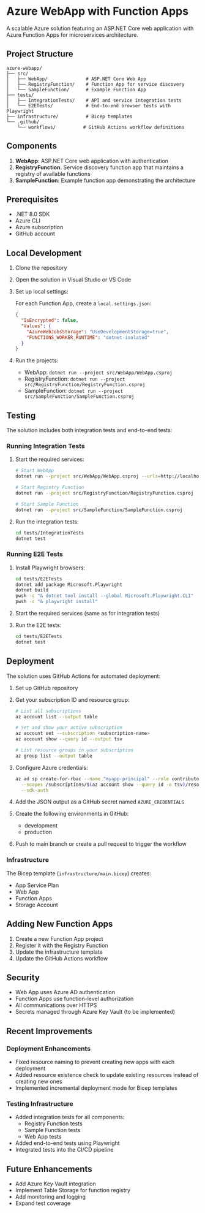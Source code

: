 # Azure WebApp with Function Apps

A scalable Azure solution featuring an ASP.NET Core web application with Azure Function Apps for microservices architecture.

## Project Structure

```
azure-webapp/
├── src/
│   ├── WebApp/              # ASP.NET Core Web App
│   ├── RegistryFunction/    # Function App for service discovery
│   └── SampleFunction/      # Example Function App
├── tests/
│   ├── IntegrationTests/    # API and service integration tests
│   └── E2ETests/            # End-to-end browser tests with Playwright
├── infrastructure/          # Bicep templates
└── .github/
    └── workflows/          # GitHub Actions workflow definitions
```

## Components

1. **WebApp**: ASP.NET Core web application with authentication
2. **RegistryFunction**: Service discovery function app that maintains a registry of available functions
3. **SampleFunction**: Example function app demonstrating the architecture

## Prerequisites

- .NET 8.0 SDK
- Azure CLI
- Azure subscription
- GitHub account

## Local Development

1. Clone the repository
2. Open the solution in Visual Studio or VS Code
3. Set up local settings:

   For each Function App, create a `local.settings.json`:
   ```json
   {
     "IsEncrypted": false,
     "Values": {
       "AzureWebJobsStorage": "UseDevelopmentStorage=true",
       "FUNCTIONS_WORKER_RUNTIME": "dotnet-isolated"
     }
   }
   ```

4. Run the projects:
   - WebApp: `dotnet run --project src/WebApp/WebApp.csproj`
   - RegistryFunction: `dotnet run --project src/RegistryFunction/RegistryFunction.csproj`
   - SampleFunction: `dotnet run --project src/SampleFunction/SampleFunction.csproj`

## Testing

The solution includes both integration tests and end-to-end tests:

### Running Integration Tests

1. Start the required services:
   ```bash
   # Start WebApp
   dotnet run --project src/WebApp/WebApp.csproj --urls=http://localhost:5000

   # Start Registry Function
   dotnet run --project src/RegistryFunction/RegistryFunction.csproj

   # Start Sample Function
   dotnet run --project src/SampleFunction/SampleFunction.csproj
   ```

2. Run the integration tests:
   ```bash
   cd tests/IntegrationTests
   dotnet test
   ```

### Running E2E Tests

1. Install Playwright browsers:
   ```bash
   cd tests/E2ETests
   dotnet add package Microsoft.Playwright
   dotnet build
   pwsh -c "& dotnet tool install --global Microsoft.Playwright.CLI"
   pwsh -c "& playwright install"
   ```

2. Start the required services (same as for integration tests)

3. Run the E2E tests:
   ```bash
   cd tests/E2ETests
   dotnet test
   ```

## Deployment

The solution uses GitHub Actions for automated deployment:

1. Set up GitHub repository
2. Get your subscription ID and resource group:
   ```bash
   # List all subscriptions
   az account list --output table

   # Set and show your active subscription
   az account set --subscription <subscription-name>
   az account show --query id --output tsv

   # List resource groups in your subscription
   az group list --output table
   ```

3. Configure Azure credentials:
   ```bash
   az ad sp create-for-rbac --name "myapp-principal" --role contributor \
     --scopes /subscriptions/$(az account show --query id -o tsv)/resourceGroups/<your-resource-group> \
     --sdk-auth
   ```
4. Add the JSON output as a GitHub secret named `AZURE_CREDENTIALS`
5. Create the following environments in GitHub:
   - development
   - production
5. Push to main branch or create a pull request to trigger the workflow

### Infrastructure

The Bicep template (`infrastructure/main.bicep`) creates:
- App Service Plan
- Web App
- Function Apps
- Storage Account

## Adding New Function Apps

1. Create a new Function App project
2. Register it with the Registry Function
3. Update the infrastructure template
4. Update the GitHub Actions workflow

## Security

- Web App uses Azure AD authentication
- Function Apps use function-level authorization
- All communications over HTTPS
- Secrets managed through Azure Key Vault (to be implemented)

## Recent Improvements

### Deployment Enhancements
- Fixed resource naming to prevent creating new apps with each deployment
- Added resource existence check to update existing resources instead of creating new ones
- Implemented incremental deployment mode for Bicep templates

### Testing Infrastructure
- Added integration tests for all components:
  - Registry Function tests
  - Sample Function tests
  - Web App tests
- Added end-to-end tests using Playwright
- Integrated tests into the CI/CD pipeline

## Future Enhancements

- Add Azure Key Vault integration
- Implement Table Storage for function registry
- Add monitoring and logging
- Expand test coverage
